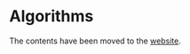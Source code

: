 # Algorithms

The contents have been moved to the [website](https://www.techinterviewhandbook.org/algorithms/introduction).

<!-- TODO: Remove in future -->
